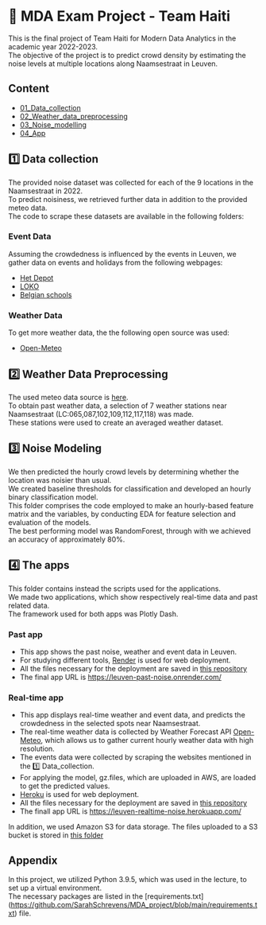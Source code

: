 
# 🌇 MDA Exam Project - Team Haiti
This is the final project of Team Haiti for Modern Data Analytics in the academic year 2022-2023.<br />
The objective of the project is to predict crowd density by estimating the noise levels at multiple locations along Naamsestraat in Leuven.

## Content
- [01_Data_collection](https://github.com/SarahSchrevens/MDA_project/tree/main/01_Data_collection)
- [02_Weather_data_preprocessing](https://github.com/SarahSchrevens/MDA_project/tree/main/02_Weather_data_preprocessing) 
- [03_Noise_modelling](https://github.com/SarahSchrevens/MDA_project/tree/main/03_Noise_modelling) 
- [04_App](https://github.com/SarahSchrevens/MDA_project/tree/main/04_App) 

## 1️⃣ Data collection
The provided noise dataset was collected for each of the 9 locations in the Naamsestraat in 2022.<br />
To predict noisiness, we retrieved further data in addition to the provided meteo data.<br />
The code to scrape these datasets are available in the following folders:<br />
### Event Data
Assuming the crowdedness is influenced by the events in Leuven, we gather data on events and holidays from the following webpages:
- [Het Depot](https://www.hetdepot.be/programma?page1)
- [LOKO](https://www.loko.be/en/past-events)
- [Belgian schools](https://schoolvakanties-be.be/schoolvakanties-2022/)
### Weather Data
To get more weather data, the the following open source was used:
- [Open-Meteo](https://open-meteo.com/)

## 2️⃣ Weather Data Preprocessing
The used meteo data source is [here](https://rdr.kuleuven.be/dataset.xhtml?persistentId=doi:10.48804/SSRN3F).<br />
To obtain past weather data, a selection of 7 weather stations near Naamsestraat (LC:065,087,102,109,112,117,118) was made.<br />
These stations were used to create an averaged weather dataset.

## 3️⃣ Noise Modeling
We then predicted the hourly crowd levels by determining whether the location was noisier than usual.<br />
We created baseline thresholds for classification and developed an hourly binary classification model.<br />
This folder comprises the code employed to make an hourly-based feature matrix and the variables, by conducting EDA for feature selection and evaluation of the models.<br />
The best performing model was RandomForest, through with we achieved an accuracy of approximately 80%.

## 4️⃣ The apps
This folder contains instead the scripts used for the applications.<br />
We made two applications, which show respectively real-time data and past related data.<br />
The framework used for both apps was Plotly Dash.
### Past app
- This app shows the past noise, weather and event data in Leuven. 
- For studying different tools, [Render](https://render.com/) is used for web deployment.
- All the files necessary for the deployment are saved in [this repository](https://github.com/Shinichi99/leuven-past-render-app)
- The final app URL is https://leuven-past-noise.onrender.com/
### Real-time app
- This app displays real-time weather and event data, and predicts the crowdedness in the selected spots near Naamsestraat.
- The real-time weather data is collected by Weather Forecast API [Open-Meteo](https://open-meteo.com/), which allows us to gather current hourly weather data with high resolution. 
- The events data were collected by scraping the websites mentioned in the 1️⃣ Data_collection.
- For applying the model, gz.files, which are uploaded in AWS, are loaded to get the predicted values.
- [Heroku](https://www.heroku.com/) is used for web deployment.
- All the files necessary for the deployment are saved in [this repository](https://github.com/Shinichi99/leuven-realtime-heroku-app)
- The finall app URL is https://leuven-realtime-noise.herokuapp.com/

In addition, we used Amazon S3 for data storage. The files uploaded to a S3 bucket is stored in [this folder](https://github.com/SarahSchrevens/MDA_project/tree/main/04_App/AWS)

## Appendix
In this project, we utilized Python 3.9.5, which was used in the lecture, to set up a virtual environment.<br />
The necessary packages are listed in the [requirements.txt] (https://github.com/SarahSchrevens/MDA_project/blob/main/requirements.txt) file. 
